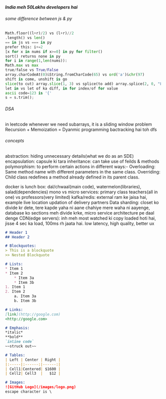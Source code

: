 ***India meh 50Lakhs developers hai***

###### some difference between js & py
```python
Math.floor((l+r)/2) vs (l+r)//2
.length() vs len()
== in js vs === in py
prefer this: i+=2
[x for x in nums if x>=0] in py for filter()
sort() returns none in py
for i in range(1,len(nums)):
Math.max vs max
true/false vs True/False
array.charCodeAt(0)&String.fromCharCode(65) vs ord('a')&chr(97)
shift is come, unshift is go
slice(to cut) array.slice(1, 3) vs splice(to add) array.splice(2, 0, "Lemon")
let in vs let of ka diff, in for index/of for value
ascii code=123 is '{'
s = s.trim();
```

###### DSA
in leetcode whenever we need subarrays, it is a sliding window problem
Recursion + Memoization = Dyanmic programming
bactracking hai toh dfs

###### concepts
abstraction: hiding unnecessary details(what we do as an SDE)
encapsulation: capsule ki tara
inheritance: can take use of feilds & methods
polymorphism: to perform certain actions in different ways:- 
Overloading: Same method name with different parameters in the same class. 
Overriding: Child class redefines a method already defined in its parent class.

docker is lunch box: dal/chwaal(main code), watermelon(libraries), salad(dependencies)
mono vs micro services: primary class teachers(all in one) vs professors(very limited)
kafka/redis: external ram ke jaisa hai, example live location updation of delivery partners
Data sharding: closet ko divide kr dete, tere kapde yaha ni aane chahiye mere waha ni aayenge, 
database ko sections meh divide krke, micro service architecture pe daal denge
CDN(edge servers): inh meh most watched ki copy loaded hoti hai, jisse 4 sec ka load, 100ms rh jaata hai. low latency, high quality, better ux

```markdown
# Header 1
## Header 2

# Blockquotes:
> This is a blockquote
>> Nested Blockquote

# Lists:
* Item 1
* Item 2
    * Item 3a
    * Item 3b
1. Item 1
2. Item 2
    a. Item 3a
    b. Item 3b

# Links:
[link](http://google.com)
<http://google.com>

# Emphasis:
*italic*
**bold**
`inline code`
~~struck out~~

# Tables:
| Left | Center | Right |
|:-----|:------:|------:|
| Cell1|Centered| $1600 |
| Cell2| Cell3  |   $12 |

# Images:
![GitHub Logo](/images/logo.png)
escape character is \
```